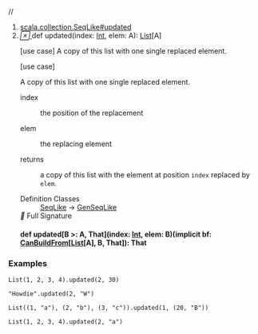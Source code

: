 //
<ol>
<li><a href="https://www.scala-lang.org/api/2.12.3/scala/collection/immutable/List.html#updated(index:Int,elem:A):List[A]">scala.collection.SeqLike#updated</a></li>
<li name="scala.collection.SeqLike#updated" visbl="pub" class="indented0 " data-isabs="false" fullcomment="yes" group="Ungrouped"> <a id="updated(index:Int,elem:A):List[A]"></a><a id="updated(Int,A):List[A]"></a> <span class="permalink"> <a href="../../../scala/collection/immutable/List.html#updated(index:Int,elem:A):List[A]" title="Permalink"> <i class="material-icons"></i> </a> </span> <span class="modifier_kind"> <span class="modifier"></span> <span class="kind">def</span> </span> <span class="symbol"> <span class="name">updated</span><span class="params">(<span name="index">index: <a href="../../Int.html" class="extype" name="scala.Int">Int</a></span>, <span name="elem">elem: <span class="extype" name="scala.collection.GenSeqLike.A">A</span></span>)</span><span class="result">: <a href="" class="extype" name="scala.collection.immutable.List">List</a>[<span class="extype" name="scala.collection.GenSeqLike.A">A</span>]</span> </span> <p class="shortcomment cmt">[use case] A copy of this list with one single replaced element.</p>
 <div class="fullcomment">
  [use case] 
  <div class="comment cmt">
   <p> A copy of this list with one single replaced element.</p>
  </div>
  <dl class="paramcmts block">
   <dt class="param">
    index
   </dt>
   <dd class="cmt">
    <p>the position of the replacement</p>
   </dd>
   <dt class="param">
    elem
   </dt>
   <dd class="cmt">
    <p>the replacing element</p>
   </dd>
   <dt>
    returns
   </dt>
   <dd class="cmt">
    <p>a copy of this list with the element at position <code>index</code> replaced by <code>elem</code>.</p>
   </dd>
  </dl>
  <dl class="attributes block"> 
   <dt>
    Definition Classes
   </dt>
   <dd>
    <a href="../SeqLike.html" class="extype" name="scala.collection.SeqLike">SeqLike</a> → 
    <a href="../GenSeqLike.html" class="extype" name="scala.collection.GenSeqLike">GenSeqLike</a>
   </dd>
   <div class="full-signature-block toggleContainer"> 
    <span class="toggle"> <i class="material-icons"></i> Full Signature </span> 
    <div class="hiddenContent full-signature-usecase">
     <h4 id="signature" class="signature"> <span class="modifier_kind"> <span class="modifier"></span> <span class="kind">def</span> </span> <span class="symbol"> <span class="name">updated</span><span class="tparams">[<span name="B">B &gt;: <span class="extype" name="scala.collection.immutable.List.A">A</span></span>, <span name="That">That</span>]</span><span class="params">(<span name="index">index: <a href="../../Int.html" class="extype" name="scala.Int">Int</a></span>, <span name="elem">elem: <span class="extype" name="scala.collection.SeqLike.updated.B">B</span></span>)</span><span class="params">(<span class="implicit">implicit </span><span name="bf">bf: <a href="../generic/CanBuildFrom.html" class="extype" name="scala.collection.generic.CanBuildFrom">CanBuildFrom</a>[<a href="" class="extype" name="scala.collection.immutable.List">List</a>[<span class="extype" name="scala.collection.immutable.List.A">A</span>], <span class="extype" name="scala.collection.SeqLike.updated.B">B</span>, <span class="extype" name="scala.collection.SeqLike.updated.That">That</span>]</span>)</span><span class="result">: <span class="extype" name="scala.collection.SeqLike.updated.That">That</span></span> </span> </h4>
    </div> 
   </div>
  </dl>
 </div> </li>
        </ol>


### Examples




```tut
List(1, 2, 3, 4).updated(2, 30)
```

```tut
"Howdie".updated(2, "W")
```

```tut
List((1, "a"), (2, "b"), (3, "c")).updated(1, (20, "B"))
```

```tut
List(1, 2, 3, 4).updated(2, "a")
```



















